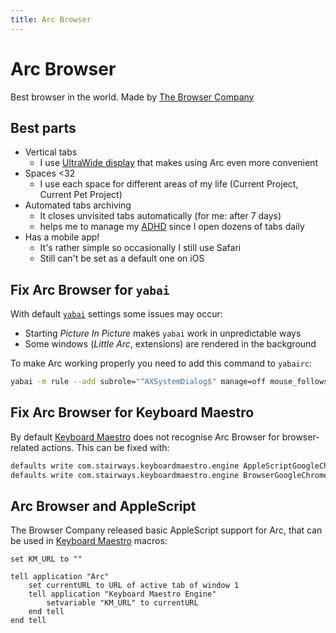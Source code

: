 ```yaml
---
title: Arc Browser
---
```


# Arc Browser

Best browser in the world. Made by [The Browser Company](https://thebrowser.company/)

## Best parts

- Vertical tabs
  - I use [UltraWide display](Tools/hardware/index.md) that makes using Arc even more convenient
- Spaces <32
  - I use each space for different areas of my life (Current Project, Current Pet Project)
- Automated tabs archiving
  - It closes unvisited tabs automatically (for me: after 7 days)
  - helps me to manage my [ADHD](/ADHD/index.md) since I open dozens of tabs daily
- Has a mobile app!
  - It's rather simple so occasionally I still use Safari
  - Still can't be set as a default one on iOS

## Fix Arc Browser for `yabai`

With default [`yabai`](/Tools/apps/yabai.md) settings some issues may occur:

- Starting _Picture In Picture_ makes `yabai` work in unpredictable ways
- Some windows (_Little Arc_, extensions) are rendered in the background

To make Arc working properly you need to add this command to `yabairc`:

```sh
yabai -m rule --add subrole="^AXSystemDialog$" manage=off mouse_follows_focus=off
```

## Fix Arc Browser for Keyboard Maestro

By default [Keyboard Maestro](/Tools/apps/Keyboard-Maestro.md) does not recognise Arc Browser for browser-related actions. This can be fixed with:

```sh
defaults write com.stairways.keyboardmaestro.engine AppleScriptGoogleChromeBundleID -string "company.thebrowser.Browser"
defaults write com.stairways.keyboardmaestro.engine BrowserGoogleChromeName -string "Arc Browser"
```

## Arc Browser and AppleScript

The Browser Company released basic AppleScript support for Arc, that can be used in [Keyboard Maestro](/Tools/apps/Keyboard-Maestro.md) macros:

```applescript
set KM_URL to ""

tell application "Arc"
	set currentURL to URL of active tab of window 1
	tell application "Keyboard Maestro Engine"
		setvariable "KM_URL" to currentURL
	end tell
end tell
```
